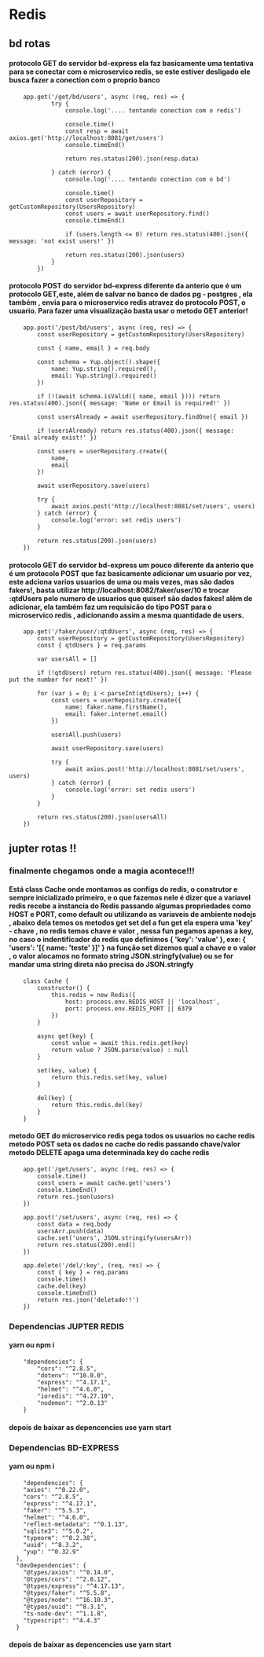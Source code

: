# Redis

## bd rotas

#### protocolo GET do servidor bd-express ela faz basicamente uma tentativa para se conectar com o microservico redis, se este estiver desligado ele busca fazer a conection com o proprio banco

~~~~nodejs
    app.get('/get/bd/users', async (req, res) => {
            try {
                console.log('.... tentando conection com o redis')

                console.time()
                const resp = await axios.get('http://localhost:8081/get/users')
                console.timeEnd()

                return res.status(200).json(resp.data)

            } catch (error) {
                console.log('.... tentando conection com o bd')
                
                console.time()
                const userRepository = getCustomRepository(UsersRepository)
                const users = await userRepository.find()
                console.timeEnd()

                if (users.length <= 0) return res.status(400).json({ message: 'not exist users!' })

                return res.status(200).json(users) 
            }
        }) 
~~~~~~    


#### protocolo POST do servidor bd-express diferente da anterio que é um protocolo GET,este, além de salvar no banco de dados pg - postgres , ela também , envia para o microservico redis atravez do protocolo POST, o usuario. Para fazer uma visualização basta usar o metodo GET anterior!

~~~~nodejs
    app.post('/post/bd/users', async (req, res) => {
        const userRepository = getCustomRepository(UsersRepository)

        const { name, email } = req.body

        const schema = Yup.object().shape({
            name: Yup.string().required(),
            email: Yup.string().required()
        })

        if (!(await schema.isValid({ name, email }))) return res.status(400).json({ message: 'Name or Email is required!' })

        const usersAlready = await userRepository.findOne({ email })

        if (usersAlready) return res.status(400).json({ message: 'Email already exist!' })

        const users = userRepository.create({
            name,
            email
        })

        await userRepository.save(users)

        try {
            await axios.post('http://localhost:8081/set/users', users)
        } catch (error) {
            console.log('error: set redis users')
        }

        return res.status(200).json(users)
    })
~~~~~~

#### protocolo GET do servidor bd-express um pouco diferente da anterio que é  um protocolo POST que faz basicamente adicionar um usuario por vez, este adciona varios usuarios de uma ou mais vezes, mas são dados fakers!, basta utilizar http://localhost:8082/faker/user/10 e trocar :qtdUsers pelo numero de usuarios que quiser! são dados fakes! além de adicionar, ela também faz um requisicão do tipo POST para o microservico redis , adicionando assim a mesma quantidade de users.

~~~~nodejs
    app.get('/faker/user/:qtdUsers', async (req, res) => {
        const userRepository = getCustomRepository(UsersRepository)
        const { qtdUsers } = req.params

        var usersAll = []

        if (!qtdUsers) return res.status(400).json({ message: 'Please put the number for next!' })

        for (var i = 0; i < parseInt(qtdUsers); i++) {
            const users = userRepository.create({
                name: faker.name.firstName(),
                email: faker.internet.email()
            })

            usersAll.push(users)

            await userRepository.save(users)

            try {
                await axios.post('http://localhost:8081/set/users', users)
            } catch (error) {
                console.log('error: set redis users')
            }
        }

        return res.status(200).json(usersAll)
    })
~~~~~~    


## jupter rotas !!
### finalmente chegamos onde a magia acontece!!!

#### Está class Cache onde montamos as configs do redis, o construtor e sempre inicializado primeiro, e o que fazemos nele é dizer que a variavel redis recebe a instancia do Redis passando algumas propriedades como HOST e PORT, como default ou utilizando as variaveis de ambiente nodejs , abaixo dela temos os metodos get set del a fun get ela espera uma 'key' - chave , no redis temos chave e valor , nessa fun pegamos apenas a key, no caso o indentificador do redis que definimos { 'key': 'value' }, exe: { 'users': '[{ name: 'teste' }]' }  na função set dizemos qual a chave e o valor , o valor alocamos no formato string JSON.stringfy(value) ou se for mandar uma string direta não precisa do JSON.stringfy

~~~~nodejs
    class Cache {
        constructor() {
            this.redis = new Redis({
                host: process.env.REDIS_HOST || 'localhost',
                port: process.env.REDIS_PORT || 6379
            })
        }

        async get(key) {
            const value = await this.redis.get(key)
            return value ? JSON.parse(value) : null
        }

        set(key, value) {
            return this.redis.set(key, value)
        }

        del(key) {
            return this.redis.del(key)
        }
    }
~~~~~~ 

#### metodo GET do microservico redis pega todos os usuarios no cache redis metodo POST seta os dados no cache do redis passando chave/valor metodo DELETE apaga uma determinada key do cache redis

~~~~nodejs
    app.get('/get/users', async (req, res) => {
        console.time()
        const users = await cache.get('users')
        console.timeEnd()
        return res.json(users)
    })

    app.post('/set/users', async (req, res) => {
        const data = req.body
        usersArr.push(data)
        cache.set('users', JSON.stringify(usersArr))
        return res.status(200).end()
    })

    app.delete('/del/:key', (req, res) => {
        const { key } = req.params
        console.time()
        cache.del(key)
        console.timeEnd()
        return res.json('deletado!!')
    })
~~~~~~    


### Dependencias JUPTER REDIS
#### yarn ou npm i 

~~~~nodejs
    "dependencies": {
        "cors": "^2.8.5",
        "dotenv": "^10.0.0",
        "express": "^4.17.1",
        "helmet": "^4.6.0",
        "ioredis": "^4.27.10",
        "nodemon": "^2.0.13"
    }
~~~~

#### depois de baixar as depencencies use yarn start

### Dependencias BD-EXPRESS
#### yarn ou npm i
~~~~nodejs
    "dependencies": {
    "axios": "^0.22.0",
    "cors": "^2.8.5",
    "express": "^4.17.1",
    "faker": "^5.5.3",
    "helmet": "^4.6.0",
    "reflect-metadata": "^0.1.13",
    "sqlite3": "^5.0.2",
    "typeorm": "^0.2.38",
    "uuid": "^8.3.2",
    "yup": "^0.32.9"
  },
  "devDependencies": {
    "@types/axios": "^0.14.0",
    "@types/cors": "^2.8.12",
    "@types/express": "^4.17.13",
    "@types/faker": "^5.5.8",
    "@types/node": "^16.10.3",
    "@types/uuid": "^8.3.1",
    "ts-node-dev": "^1.1.8",
    "typescript": "^4.4.3"
  }
~~~~

#### depois de baixar as depencencies use yarn start

